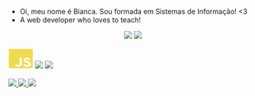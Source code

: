 - Oi, meu nome é Bianca. Sou formada em Sistemas de Informação! <3
- A web developer who loves to teach!

<div align="center">
  <img height="180em" src="https://github-readme-stats.vercel.app/api?username=biadias99&show_icons=true&theme=shades-of-purple&include_all_commits=true&count_private=true%22/%3E" />
  <img height="180em" src="https://github-readme-stats.vercel.app/api/top-langs/?username=biadias99&layout=compact&langs_count=7&theme=shades-of-purple%22/%3E"/>
</div>

<div style="display: inline_block"><br>
  <img height="40" width="50" src="https://raw.githubusercontent.com/devicons/devicon/master/icons/javascript/javascript-plain.svg" />
  <img height="50em" src="https://cdn.jsdelivr.net/gh/devicons/devicon/icons/html5/html5-plain-wordmark.svg" />
  <img height="50em" src="https://cdn.jsdelivr.net/gh/devicons/devicon/icons/css3/css3-plain-wordmark.svg" />
 
</div>
  
 <br>
  
 <a href= "https://www.linkedin.com/in/bianca-dias-barbosa-bb6b77164/" target="_blank">
  <img src="https://img.shields.io/badge/LinkedIn-0077B5?style=for-the-badge&logo=linkedin&logoColor=white%22target=%22_blank%22%3E" />
 </a>
 <a href= "mailto:bianca.d.barbosa@unesp.br" target="_blank">
  <img src="https://img.shields.io/badge/Gmail-D14836?style=for-the-badge&logo=gmail&logoColor=white%22target=%22_blank%22%3E" />
 </a>
 <a href= "https://www.instagram.com/bia.dias.barbosa/" target="_blank">
  <img src="https://img.shields.io/badge/Instagram-E4405F?style=for-the-badge&logo=instagram&logoColor=white%22target=%22_blank%22%3E" />
 </a>

</div>
